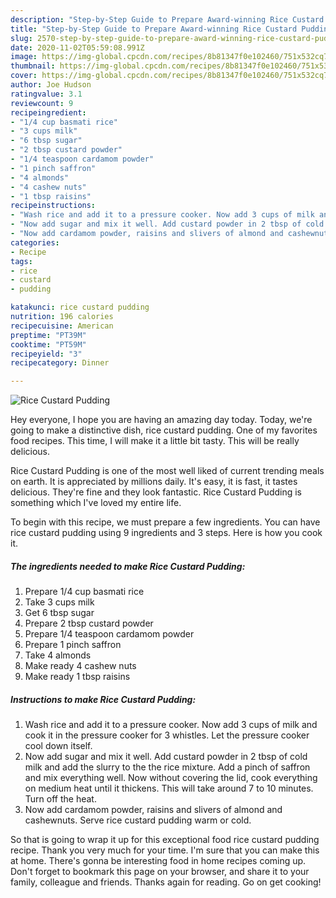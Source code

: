 ```yaml
---
description: "Step-by-Step Guide to Prepare Award-winning Rice Custard Pudding"
title: "Step-by-Step Guide to Prepare Award-winning Rice Custard Pudding"
slug: 2570-step-by-step-guide-to-prepare-award-winning-rice-custard-pudding
date: 2020-11-02T05:59:08.991Z
image: https://img-global.cpcdn.com/recipes/8b81347f0e102460/751x532cq70/rice-custard-pudding-recipe-main-photo.jpg
thumbnail: https://img-global.cpcdn.com/recipes/8b81347f0e102460/751x532cq70/rice-custard-pudding-recipe-main-photo.jpg
cover: https://img-global.cpcdn.com/recipes/8b81347f0e102460/751x532cq70/rice-custard-pudding-recipe-main-photo.jpg
author: Joe Hudson
ratingvalue: 3.1
reviewcount: 9
recipeingredient:
- "1/4 cup basmati rice"
- "3 cups milk"
- "6 tbsp sugar"
- "2 tbsp custard powder"
- "1/4 teaspoon cardamom powder"
- "1 pinch saffron"
- "4 almonds"
- "4 cashew nuts"
- "1 tbsp raisins"
recipeinstructions:
- "Wash rice and add it to a pressure cooker. Now add 3 cups of milk and cook it in the pressure cooker for 3 whistles. Let the pressure cooker cool down itself."
- "Now add sugar and mix it well. Add custard powder in 2 tbsp of cold milk and add the slurry to the the rice mixture. Add a pinch of saffron and mix everything well. Now without covering the lid, cook everything on medium heat until it thickens. This will take around 7 to 10 minutes. Turn off the heat."
- "Now add cardamom powder, raisins and slivers of almond and cashewnuts. Serve rice custard pudding warm or cold."
categories:
- Recipe
tags:
- rice
- custard
- pudding

katakunci: rice custard pudding 
nutrition: 196 calories
recipecuisine: American
preptime: "PT39M"
cooktime: "PT59M"
recipeyield: "3"
recipecategory: Dinner

---
```



![Rice Custard Pudding](https://img-global.cpcdn.com/recipes/8b81347f0e102460/751x532cq70/rice-custard-pudding-recipe-main-photo.jpg)

Hey everyone, I hope you are having an amazing day today. Today, we're going to make a distinctive dish, rice custard pudding. One of my favorites food recipes. This time, I will make it a little bit tasty. This will be really delicious.



Rice Custard Pudding is one of the most well liked of current trending meals on earth. It is appreciated by millions daily. It's easy, it is fast, it tastes delicious. They're fine and they look fantastic. Rice Custard Pudding is something which I've loved my entire life.


To begin with this recipe, we must prepare a few ingredients. You can have rice custard pudding using 9 ingredients and 3 steps. Here is how you cook it.

<!--inarticleads1-->

##### The ingredients needed to make Rice Custard Pudding:

1. Prepare 1/4 cup basmati rice
1. Take 3 cups milk
1. Get 6 tbsp sugar
1. Prepare 2 tbsp custard powder
1. Prepare 1/4 teaspoon cardamom powder
1. Prepare 1 pinch saffron
1. Take 4 almonds
1. Make ready 4 cashew nuts
1. Make ready 1 tbsp raisins




<!--inarticleads2-->

##### Instructions to make Rice Custard Pudding:

1. Wash rice and add it to a pressure cooker. Now add 3 cups of milk and cook it in the pressure cooker for 3 whistles. Let the pressure cooker cool down itself.
1. Now add sugar and mix it well. Add custard powder in 2 tbsp of cold milk and add the slurry to the the rice mixture. Add a pinch of saffron and mix everything well. Now without covering the lid, cook everything on medium heat until it thickens. This will take around 7 to 10 minutes. Turn off the heat.
1. Now add cardamom powder, raisins and slivers of almond and cashewnuts. Serve rice custard pudding warm or cold.




So that is going to wrap it up for this exceptional food rice custard pudding recipe. Thank you very much for your time. I'm sure that you can make this at home. There's gonna be interesting food in home recipes coming up. Don't forget to bookmark this page on your browser, and share it to your family, colleague and friends. Thanks again for reading. Go on get cooking!
